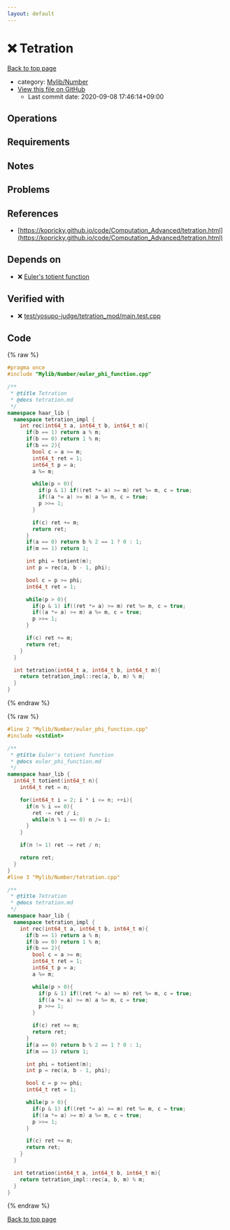 ```yaml
---
layout: default
---
```


<!-- mathjax config similar to math.stackexchange -->
<script type="text/javascript" async
  src="https://cdnjs.cloudflare.com/ajax/libs/mathjax/2.7.5/MathJax.js?config=TeX-MML-AM_CHTML">
</script>
<script type="text/x-mathjax-config">
  MathJax.Hub.Config({
    TeX: { equationNumbers: { autoNumber: "AMS" }},
    tex2jax: {
      inlineMath: [ ['$','$'] ],
      processEscapes: true
    },
    "HTML-CSS": { matchFontHeight: false },
    displayAlign: "left",
    displayIndent: "2em"
  });
</script>

<script type="text/javascript" src="https://cdnjs.cloudflare.com/ajax/libs/jquery/3.4.1/jquery.min.js"></script>
<script src="https://cdn.jsdelivr.net/npm/jquery-balloon-js@1.1.2/jquery.balloon.min.js" integrity="sha256-ZEYs9VrgAeNuPvs15E39OsyOJaIkXEEt10fzxJ20+2I=" crossorigin="anonymous"></script>
<script type="text/javascript" src="../../../assets/js/copy-button.js"></script>
<link rel="stylesheet" href="../../../assets/css/copy-button.css" />


# :x: Tetration

<a href="../../../index.html">Back to top page</a>

* category: <a href="../../../index.html#5fda78fda98ef9fc0f87c6b50d529f19">Mylib/Number</a>
* <a href="{{ site.github.repository_url }}/blob/master/Mylib/Number/tetration.cpp">View this file on GitHub</a>
    - Last commit date: 2020-09-08 17:46:14+09:00




## Operations

## Requirements

## Notes

## Problems

## References

- [https://kopricky.github.io/code/Computation_Advanced/tetration.html](https://kopricky.github.io/code/Computation_Advanced/tetration.html)


## Depends on

* :x: <a href="euler_phi_function.cpp.html">Euler's totient function</a>


## Verified with

* :x: <a href="../../../verify/test/yosupo-judge/tetration_mod/main.test.cpp.html">test/yosupo-judge/tetration_mod/main.test.cpp</a>


## Code

<a id="unbundled"></a>
{% raw %}
```cpp
#pragma once
#include "Mylib/Number/euler_phi_function.cpp"

/**
 * @title Tetration
 * @docs tetration.md
 */
namespace haar_lib {
  namespace tetration_impl {
    int rec(int64_t a, int64_t b, int64_t m){
      if(b == 1) return a % m;
      if(b == 0) return 1 % m;
      if(b == 2){
        bool c = a >= m;
        int64_t ret = 1;
        int64_t p = a;
        a %= m;

        while(p > 0){
          if(p & 1) if((ret *= a) >= m) ret %= m, c = true;
          if((a *= a) >= m) a %= m, c = true;
          p >>= 1;
        }

        if(c) ret += m;
        return ret;
      }
      if(a == 0) return b % 2 == 1 ? 0 : 1;
      if(m == 1) return 1;

      int phi = totient(m);
      int p = rec(a, b - 1, phi);

      bool c = p >= phi;
      int64_t ret = 1;

      while(p > 0){
        if(p & 1) if((ret *= a) >= m) ret %= m, c = true;
        if((a *= a) >= m) a %= m, c = true;
        p >>= 1;
      }

      if(c) ret += m;
      return ret;
    }
  }

  int tetration(int64_t a, int64_t b, int64_t m){
    return tetration_impl::rec(a, b, m) % m;
  }
}

```
{% endraw %}

<a id="bundled"></a>
{% raw %}
```cpp
#line 2 "Mylib/Number/euler_phi_function.cpp"
#include <cstdint>

/**
 * @title Euler's totient function
 * @docs euler_phi_function.md
 */
namespace haar_lib {
  int64_t totient(int64_t n){
    int64_t ret = n;

    for(int64_t i = 2; i * i <= n; ++i){
      if(n % i == 0){
        ret -= ret / i;
        while(n % i == 0) n /= i;
      }
    }

    if(n != 1) ret -= ret / n;

    return ret;
  }
}
#line 3 "Mylib/Number/tetration.cpp"

/**
 * @title Tetration
 * @docs tetration.md
 */
namespace haar_lib {
  namespace tetration_impl {
    int rec(int64_t a, int64_t b, int64_t m){
      if(b == 1) return a % m;
      if(b == 0) return 1 % m;
      if(b == 2){
        bool c = a >= m;
        int64_t ret = 1;
        int64_t p = a;
        a %= m;

        while(p > 0){
          if(p & 1) if((ret *= a) >= m) ret %= m, c = true;
          if((a *= a) >= m) a %= m, c = true;
          p >>= 1;
        }

        if(c) ret += m;
        return ret;
      }
      if(a == 0) return b % 2 == 1 ? 0 : 1;
      if(m == 1) return 1;

      int phi = totient(m);
      int p = rec(a, b - 1, phi);

      bool c = p >= phi;
      int64_t ret = 1;

      while(p > 0){
        if(p & 1) if((ret *= a) >= m) ret %= m, c = true;
        if((a *= a) >= m) a %= m, c = true;
        p >>= 1;
      }

      if(c) ret += m;
      return ret;
    }
  }

  int tetration(int64_t a, int64_t b, int64_t m){
    return tetration_impl::rec(a, b, m) % m;
  }
}

```
{% endraw %}

<a href="../../../index.html">Back to top page</a>

